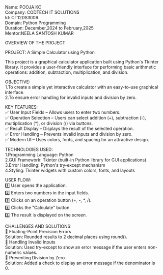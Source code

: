 Name: POOJA KC      
Company: CODTECH IT SOLUTIONS    
Id: CT12DS3006           
Domain: Python Programming                    
Duration: December,2024 to February,2025            
Mentor:NEELA SANTOSH KUMAR           

OVERVIEW OF THE PROJECT

PROJECT: A Simple Calculator using Python

This project is a graphical calculator application built using Python's Tkinter library. It provides a user-friendly interface for performing basic arithmetic operations: addition, subtraction, multiplication, and division.

OBJECTIVE:                    
  1.To create a simple yet interactive calculator with an easy-to-use graphical interface.             
  2.To ensure error handling for invalid inputs and division by zero.                   

KEY FEATURES:                  
✅ User Input Fields – Allows users to enter two numbers.              
✅ Operation Selection – Users can select addition (+), subtraction (-), multiplication (*), or division (/) via buttons.               
✅ Result Display – Displays the result of the selected operation.                 
✅ Error Handling – Prevents invalid inputs and division by zero.                
✅ Modern UI – Uses colors, fonts, and spacing for an attractive design.                        

TECHNOLOGIES USED:                
1.Programming Language: Python                    
2.GUI Framework: Tkinter (built-in Python library for GUI applications)                       
3.Error Handling: Python's try-except mechanism                 
4.Styling: Tkinter widgets with custom colors, fonts, and layouts                  

 USER FLOW:                           
1️⃣ User opens the application.                  
2️⃣ Enters two numbers in the input fields.                   
3️⃣ Clicks on an operation button (+, -, *, /).                         
4️⃣ Clicks the "Calculate" button.                       
5️⃣ The result is displayed on the screen.                   

 CHALLENGES AND SOLUTIONS:                       
🔹 Floating-Point Precision Errors                     
         Solution: Rounded results to 2 decimal places using round().                        
🔹 Handling Invalid Inputs                   
         Solution: Used try-except to show an error message if the user enters non-numeric values.                           
🔹 Preventing Division by Zero                    
         Solution: Added a check to display an error message if the denominator is 0.                     
